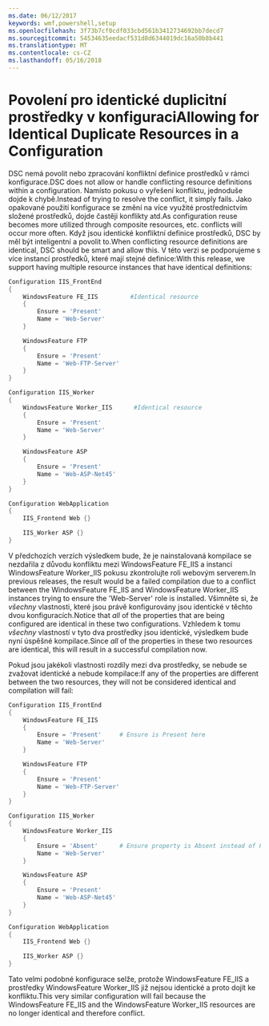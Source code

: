 ```yaml
---
ms.date: 06/12/2017
keywords: wmf,powershell,setup
ms.openlocfilehash: 3f73b7cf0cdf033cbd561b3412734692bb7decd7
ms.sourcegitcommit: 54534635eedacf531d8d6344019dc16a50b8b441
ms.translationtype: MT
ms.contentlocale: cs-CZ
ms.lasthandoff: 05/16/2018
---
```

# <a name="allowing-for-identical-duplicate-resources-in-a-configuration"></a><span data-ttu-id="97c98-102">Povolení pro identické duplicitní prostředky v konfiguraci</span><span class="sxs-lookup"><span data-stu-id="97c98-102">Allowing for Identical Duplicate Resources in a Configuration</span></span>

<span data-ttu-id="97c98-103">DSC nemá povolit nebo zpracování konfliktní definice prostředků v rámci konfigurace.</span><span class="sxs-lookup"><span data-stu-id="97c98-103">DSC does not allow or handle conflicting resource definitions within a configuration.</span></span> <span data-ttu-id="97c98-104">Namísto pokusu o vyřešení konfliktu, jednoduše dojde k chybě.</span><span class="sxs-lookup"><span data-stu-id="97c98-104">Instead of trying to resolve the conflict, it simply fails.</span></span> <span data-ttu-id="97c98-105">Jako opakované použití konfigurace se změní na více využité prostřednictvím složené prostředků, dojde častěji konflikty atd.</span><span class="sxs-lookup"><span data-stu-id="97c98-105">As configuration reuse becomes more utilized through composite resources, etc. conflicts will occur more often.</span></span> <span data-ttu-id="97c98-106">Když jsou identické konfliktní definice prostředků, DSC by měl být inteligentní a povolit to.</span><span class="sxs-lookup"><span data-stu-id="97c98-106">When conflicting resource definitions are identical, DSC should be smart and allow this.</span></span> <span data-ttu-id="97c98-107">V této verzi se podporujeme s více instancí prostředků, které mají stejné definice:</span><span class="sxs-lookup"><span data-stu-id="97c98-107">With this release, we support having multiple resource instances that have identical definitions:</span></span>

```powershell
Configuration IIS_FrontEnd
{
    WindowsFeature FE_IIS         #Identical resource
    {
        Ensure = 'Present'
        Name = 'Web-Server'
    }

    WindowsFeature FTP
    {
        Ensure = 'Present'
        Name = 'Web-FTP-Server'
    }
}

Configuration IIS_Worker
{
    WindowsFeature Worker_IIS      #Identical resource
    {
        Ensure = 'Present'
        Name = 'Web-Server'
    }

    WindowsFeature ASP
    {
        Ensure = 'Present'
        Name = 'Web-ASP-Net45'
    }
}

Configuration WebApplication
{
    IIS_Frontend Web {}

    IIS_Worker ASP {}
}
```

<span data-ttu-id="97c98-108">V předchozích verzích výsledkem bude, že je nainstalovaná kompilace se nezdařila z důvodu konfliktu mezi WindowsFeature FE_IIS a instancí WindowsFeature Worker_IIS pokusu zkontrolujte roli webovým serverem.</span><span class="sxs-lookup"><span data-stu-id="97c98-108">In previous releases, the result would be a failed compilation due to a conflict between the WindowsFeature FE_IIS and WindowsFeature Worker_IIS instances trying to ensure the 'Web-Server' role is installed.</span></span> <span data-ttu-id="97c98-109">Všimněte si, že *všechny* vlastnosti, které jsou právě konfigurovány jsou identické v těchto dvou konfiguracích.</span><span class="sxs-lookup"><span data-stu-id="97c98-109">Notice that *all* of the properties that are being configured are identical in these two configurations.</span></span> <span data-ttu-id="97c98-110">Vzhledem k tomu *všechny* vlastností v tyto dva prostředky jsou identické, výsledkem bude nyní úspěšné kompilace.</span><span class="sxs-lookup"><span data-stu-id="97c98-110">Since *all* of the properties in these two resources are identical, this will result in a successful compilation now.</span></span>

<span data-ttu-id="97c98-111">Pokud jsou jakékoli vlastnosti rozdíly mezi dva prostředky, se nebude se zvažovat identické a nebude kompilace:</span><span class="sxs-lookup"><span data-stu-id="97c98-111">If any of the properties are different between the two resources, they will not be considered identical and compilation will fail:</span></span>

```powershell
Configuration IIS_FrontEnd
{
    WindowsFeature FE_IIS
    {
        Ensure = 'Present'     # Ensure is Present here
        Name = 'Web-Server'
    }

    WindowsFeature FTP
    {
        Ensure = 'Present'
        Name = 'Web-FTP-Server'
    }
}

Configuration IIS_Worker
{
    WindowsFeature Worker_IIS
    {
        Ensure = 'Absent'      # Ensure property is Absent instead of Present
        Name = 'Web-Server'
    }

    WindowsFeature ASP
    {
        Ensure = 'Present'
        Name = 'Web-ASP-Net45'
    }
}

Configuration WebApplication
{
    IIS_Frontend Web {}

    IIS_Worker ASP {}
}
```

<span data-ttu-id="97c98-112">Tato velmi podobné konfigurace selže, protože WindowsFeature FE_IIS a prostředky WindowsFeature Worker_IIS již nejsou identické a proto dojít ke konfliktu.</span><span class="sxs-lookup"><span data-stu-id="97c98-112">This very similar configuration will fail because the WindowsFeature FE_IIS and the WindowsFeature Worker_IIS resources are no longer identical and therefore conflict.</span></span>
